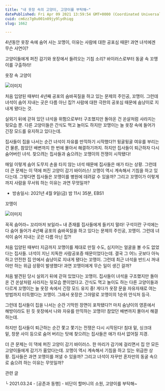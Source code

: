 ```yaml
---
title: "내 옷장 속의 고양이, 고양이를 부탁해~"
datePublished: Fri Apr 09 2021 13:59:54 GMT+0000 (Coordinated Universal Time)
cuid: cm6zz7g0u001n09jy9lydhiqg
slug: 1662

---
```



4년동안 옷장 속에 숨어 사는 꼬맹이, 이유는 사람에 대한 공포심 때문! 과연 녀석에겐 무슨 사연이?

고양이들에게 퍼진 감기와 옷장에서 들려오는 기침 소리? 바이러스로부터 동굴 속 꼬맹이를 구출하라!

옷장 속 고양이

![이미지](https://cdn.hashnode.com/res/hashnode/image/upload/v1739247750547/7b707387-be3e-4d2d-87d4-fc3b3e351f6a.jpeg)

처음 입양된 때부터 4년째 공포의 숨바꼭질을 하고 있는 문제의 주인공, 꼬맹이. 그런데 녀석이 숨어 지내는 곳은 다름 아닌 집?! 사람에 대한 극한의 공포심 때문에 숨냥이로 지내게 됐다는 것.

실외기 뒤에 갇혀 있던 녀석을 위험으로부터 구조했지만 돌아온 건 쏜살처럼 사라지는 뒷모습 뿐. 다른 고양이들은 간식도 먹고 놀이도 하지만 꼬맹이는 늘 옷장 속에 들어가 긴장 모드를 유지하고 있다는데.

집사들이 집을 나서는 순간 녀석이 자유를 만끽하기 시작했다?! 뒹굴뒹굴 여유를 부리는 건 물론, 참았던 배변까지 한 번에 몰아서 해결하기까지. 하지만 집사들이 퇴근하자 다시 숨어버린 녀석. 찾으려는 집사들과 숨으려는 꼬맹이의 전쟁이 시작됐다!

매일 이렇게 숨어 도무지 손을 타지 않는 녀석 때문에 집사들은 애가 타는 상황. 그런데 더 큰 문제는 이 댁에 퍼진 고양이 감기 바이러스! 꼬맹이 역시 계속해서 기침을 하고 있다는데. 그렇다면 집사들은 꼬맹이를 병원에 데려갈 수 있을까? 그리고 꼬맹이가 이렇게까지 사람을 무서워 하는 이유는 과연 무엇일까?

* 방송일시: 2021년 4월 9일(금) 밤 11시 35분, EBS1

꼬맹이

![이미지](https://cdn.hashnode.com/res/hashnode/image/upload/v1739247752563/4e234f64-7375-4a02-919e-bcd6fd0a6b07.jpeg)

꼭꼭 숨어라~ 꼬리마저 보일라~ 내 존재를 집사들에게 들키지 말라! 구석이란 구석에는 다 숨어 들어가 4년째 공포의 숨바꼭질을 하고 있다는 문제의 주인공, 꼬맹이. 그런데 녀석이 숨어 지내는 곳은 다름 아닌 집?!

처음 입양된 때부터 지금까지 꼬맹이를 제대로 만질 수도, 심지어는 얼굴을 볼 수도 없었다는 집사들. 녀석이 지닌 지독한 사람공포증 때문이었다는데. 결국 그 어느 곳보다 아늑하고 안전한 집 안에서 숨냥이로 지내게 됐다는 꼬맹이. 그런데 최근 녀석을 반드시 꺼내야만 하는 위급 상황이 발생했다! 과연 꼬맹이에게 무슨 일이 생긴 걸까?

처음 발견된 당시 실외기 뒤에 갇혀 있었다는 꼬맹이. 집사들이 녀석을 구조했지만 돌아온 건 쏜살처럼 사라지는 뒷모습 뿐이었다고. 간식도 먹고 놀이도 하는 다른 고양이들과 다르게 꼬맹이는 늘 옷장 속에서 긴장 모드 유지 중! 게다가 옷장 문을 자유자재로 여는 방법까지 터득했다는 꼬맹이. 그래서 옷장은 그야말로 꼬맹이의 1순위 안식처 등극.

그런데 집사들이 집을 나서는 순간 기막힌 장면이 포착됐다?! 마치 숨냥이의 영혼에서 해방이라도 된 듯 옷장에서 나와 자유를 만끽하는 꼬맹이! 참았던 배변까지 몰아서 해결하는데.

하지만 집사들이 퇴근하는 순간 쫓고 쫓기는 전쟁은 다시 시작된다! 침대 밑, 싱크대 밑, 창문 사이 등으로 숨어 버리는 탓에 찾으려는 집사들은 애가 타서 없어질 지경.

더 큰 문제는 이 댁에 퍼진 고양이 감기 바이러스. 한 마리가 감기에 걸리면서 집 안 모든 고양이들에게 감기가 옮았다는데. 꼬맹이 역시 계속해서 기침을 하고 있는 위급한 상황. 집사들은 과연 꼬맹이를 꺼낼 수 있을까? 그리고 녀석이 자꾸만 혼자만의 동굴 속으로 숨으려 하는 이유는 무엇일까?

관련 글

└ 2021.03.24 - [공존과 동행] - 비단이 할머니의 소원, 고양이를 부탁해~